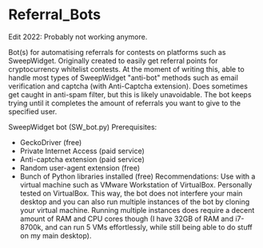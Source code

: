 # Referral_Bots

Edit 2022: Probably not working anymore.

Bot(s) for automatising referrals for contests on platforms such as SweepWidget. Originally created to easily get referral points for cryptocurrency whitelist contests. 
At the moment of writing this, able to handle most types of SweepWidget "anti-bot" methods such as email verification and captcha (with Anti-Captcha extension). Does sometimes get caught in anti-spam filter, but this is likely unavoidable. The bot keeps trying until it completes the amount of referrals you want to give to the specified user.

SweepWidget bot (SW_bot.py)
  Prerequisites:
  - GeckoDriver (free)
  - Private Internet Access (paid service)
  - Anti-captcha extension (paid service)
  - Random user-agent extension (free)
  - Bunch of Python libraries installed (free)
  Recommendations:
  Use with a virtual machine such as VMware Workstation of VirtualBox. Personally tested on VirtualBox. This way, the bot does not interfere your main desktop and you can also run   multiple instances of the bot by cloning your virtual machine. Running multiple instances does require a decent amount of RAM and CPU cores though (I have 32GB of RAM and i7-     8700k, and can run 5 VMs effortlessly, while still being able to do stuff on my main desktop).
